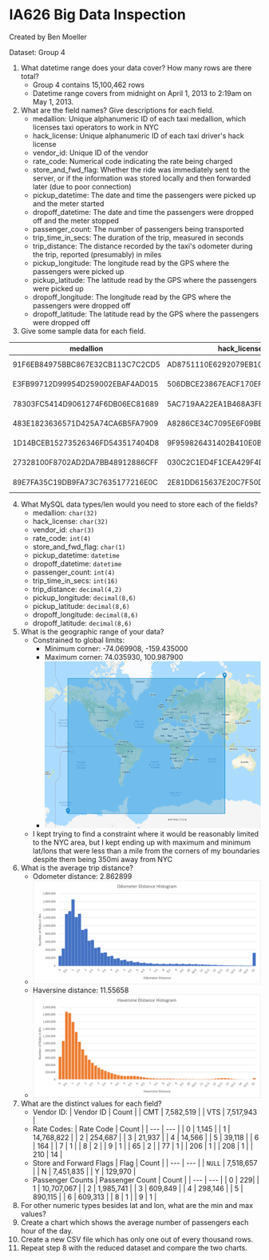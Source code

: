 # IA626 Big Data Inspection
Created by Ben Moeller

Dataset: Group 4

1. What datetime range does your data cover? How many rows are there total?
   - Group 4 contains 15,100,462 rows
   - Datetime range covers from midnight on April 1, 2013 to 2:19am on May 1, 2013.
2. What are the field names? Give descriptions for each field.
   - medallion: Unique alphanumeric ID of each taxi medallion, which licenses taxi operators to work in NYC
   - hack_license: Unique alphanumeric ID of each taxi driver's hack license
   - vendor_id: Unique ID of the vendor
   - rate_code: Numerical code indicating the rate being charged
   - store_and_fwd_flag: Whether the ride was immediately sent to the server, or if the information was stored locally and then forwarded later (due to poor connection)
   - pickup_datetime: The date and time the passengers were picked up and the meter started
   - dropoff_datetime: The date and time the passengers were dropped off and the meter stopped
   - passenger_count: The number of passengers being transported
   - trip_time_in_secs: The duration of the trip, measured in seconds
   - trip_distance: The distance recorded by the taxi's odometer during the trip, reported (presumably) in miles
   - pickup_longitude: The longitude read by the GPS where the passengers were picked up
   - pickup_latitude: The latitude read by the GPS where the passengers were picked up
   - dropoff_longitude: The longitude read by the GPS where the passengers were dropped off
   - dropoff_latitude: The latitude read by the GPS where the passengers were dropped off
3. Give some sample data for each field.

| medallion | hack_license | vendor_id | rate_code | store_and_fwd_flag | pickup_datetime | dropoff_datetime | passenger_count | trip_time_in_secs | trip_distance | pickup_longitude | pickup_latitude | dropoff_longitude | dropoff_latitude |
| --- | --- | --- | --- | --- | --- | --- | --- | --- | --- | --- | --- | --- | --- |
| 91F6EB84975BBC867E32CB113C7C2CD5 | AD8751110E6292079EB10EB9481FE1A6 | CMT | 1 | N | 2013-04-04 18:47:45 | 2013-04-04 19:00:25 | 1 | 759 | 2.50 | -73.957855 | 40.76532 | -73.976273 | 40.785648 |
| E3FB99712D99954D259002EBAF4AD015 | 506DBCE23867EACF170EFEBDA3143E2A | VTS | 1 | `NULL` | 2013-04-13 09:27:00 | 2013-04-13 09:35:00 | 1 | 480 | 1.28 | -73.977631 | 40.725807 | -73.999023 | 40.734047 |
| 78303FC5414D9061274F6DB06EC81689 | 5AC719AA22EA1B468A3FB4556153D6F4 | VTS | 1 | `NULL` | 2013-04-13 08:14:00 | 2013-04-13 08:24:00 | 6 | 600 | 3.18 | -74.006187 | 40.739758 | -74.014252 | 40.709637 |
| 483E1823636571D425A74CA6B5FA7909 | A8286CE34C7095E6F09BB7A4BA566F69 | VTS | 1 | `NULL` | 2013-04-13 03:40:00 | 2013-04-13 03:52:00 | 1 | 720 | 3.70 | -73.991913 | 40.725792 | -73.984901 | 40.767586 |
| 1D14BCEB15273526346FD543517404D8 | 9F959826431402B410E0B8FA23160AFE | VTS | 1 | `NULL` | 2013-04-13 12:30:00 | 2013-04-13 12:34:00 | 5 | 240 | .42 | -73.989128 | 40.740372 | -73.98513 | 40.742271 |
| 27328100F8702AD2DA7BB48912886CFF | 030C2C1ED4F1CEA429F4DA3DAE4F8B62 | VTS | 1 | `NULL` | 2013-04-13 09:09:00 | 2013-04-13 09:19:00 | 5 | 600 | 2.60 | -73.937439 | 40.824074 | -73.96627 | 40.80394 |
| 89E7FA35C19DB9FA73C7635177216E0C | 2E81DD615637E20C7F50DD58E2FB9BB3 | VTS | 1 | `NULL` | 2013-04-13 13:21:00 | 2013-04-13 13:28:00 | 1 | 420 | .96 | -73.997253 | 40.722458 | -73.989777 | 40.734608 |

4. What MySQL data types/len would you need to store each of the fields?
   - medallion: `char(32)`
   - hack_license: `char(32)`
   - vendor_id: `char(3)`
   - rate_code: `int(4)`
   - store_and_fwd_flag: `char(1)`
   - pickup_datetime: `datetime`
   - dropoff_datetime: `datetime`
   - passenger_count: `int(4)`
   - trip_time_in_secs: `int(16)`
   - trip_distance: `decimal(4,2)`
   - pickup_longitude: `decimal(8,6)`
   - pickup_latitude: `decimal(8,6)`
   - dropoff_longitude: `decimal(8,6)`
   - dropoff_latitude: `decimal(8,6)`
5. What is the geographic range of your data?
   - Constrained to global limits:
     - Minimum corner: -74.069908, -159.435000
     - Maximum corner: 74.035930, 100.987900
     - ![Global Limits Map](/img/globallimits.png)
   - I kept trying to find a constraint where it would be reasonably limited to the NYC area, but I kept ending up with maximum and minimum lat/lons that were less than a mile from the corners of my boundaries despite them being 350mi away from NYC
6. What is the average trip distance?
   - Odometer distance: 2.862899
   - ![Odometer Distance Histogram](/img/odohist.png)
   - Haversine distance: 11.55658
   - ![Haversine Distance Histogram](/img/havhist.png)
7. What are the distinct values for each field?
   - Vendor ID: 
   | Vendor ID | Count |
   | CMT  | 7,582,519 |
   | VTS | 7,517,943 |
   - Rate Codes: 
   | Rate Code | Count |
   | --- | --- |
   | 0 | 1,145 |
   | 1 | 14,768,822 |
   | 2 | 254,687 |
   | 3 | 21,937 |
   | 4 | 14,566 |
   | 5 | 39,118 |
   | 6 | 164 |
   | 7 | 1 |
   | 8 | 2 |
   | 9 | 1 |
   | 65 | 2 |
   | 77 | 1 |
   | 206 | 1 |
   | 208 | 1 |
   | 210 | 14 |
   - Store and Forward Flags
   | Flag | Count |
   | --- | --- |
   | `NULL` | 7,518,657 |
   | N | 7,451,835 |
   | Y | 129,970 |
   - Passenger Counts
   | Passenger Count | Count |
   | --- | --- |
   | 0 | 229|
   | 1 | 10,707,067 | 
   | 2 | 1,985,741 |
   | 3 | 609,849 |
   | 4 | 298,146 |
   | 5 | 890,115 |
   | 6 | 609,313 |
   | 8 | 1 |
   | 9 | 1 |
8. For other numeric types besides lat and lon, what are the min and max values?
9. Create a chart which shows the average number of passengers each hour of the day.
10. Create a new CSV file which has only one out of every thousand rows.
11. Repeat step 8 with the reduced dataset and compare the two charts.
